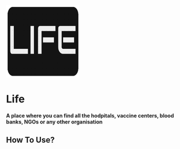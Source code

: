 <img src="images/logo.png" width=200, height=200>

# Life

#### A place where you can find all the hodpitals, vaccine centers, blood banks, NGOs or any other organisation

## How To Use?
